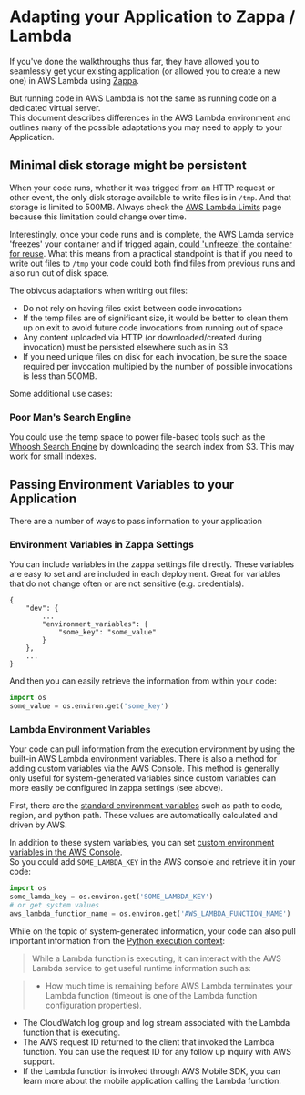 # Adapting your Application to Zappa / Lambda

If you've done the walkthroughs thus far, they have allowed you to seamlessly get your existing application
(or allowed you to create a new one) in AWS Lambda using [Zappa](https://github.com/Miserlou/Zappa).  

But running code in AWS Lambda is not the same as running code on a dedicated virtual server.  
This document describes differences in the AWS Lambda environment and outlines many of the possible
adaptations you may need to apply to your Application.

## Minimal disk storage might be persistent

When your code runs, whether it was trigged from an HTTP request or other event, the only disk storage
available to write files is in `/tmp`.  And that storage is limited to 500MB.  Always check the [AWS Lambda Limits](http://docs.aws.amazon.com/lambda/latest/dg/limits.html#limits-list) page because this limitation could change over time.

Interestingly, once your code runs and is complete, the AWS Lamda service 'freezes' your container and if trigged again, [could 'unfreeze' the container for reuse](http://docs.aws.amazon.com/lambda/latest/dg/lambda-introduction.html).  What this means from a
practical standpoint is that if you need to write out files to `/tmp` your code could both find files
from previous runs and also run out of disk space.

The obivous adaptations when writing out files:

* Do not rely on having files exist between code invocations
* If the temp files are of significant size, it would be better to clean them up on exit to avoid future code invocations from running out of space
* Any content uploaded via HTTP (or downloaded/created during invocation) must be persisted elsewhere such as in S3
* If you need unique files on disk for each invocation, be sure the space required per invocation
multipied by the number of possible invocations is less than 500MB.

Some additional use cases:

### Poor Man's Search Engline
You could use the temp space to power file-based tools such as the [Whoosh Search Engine](http://whoosh.readthedocs.io/en/latest/) by downloading the search index from S3.  This may work for small indexes.

## Passing Environment Variables to your Application

There are a number of ways to pass information to your application

### Environment Variables in Zappa Settings

You can include variables in the zappa settings file directly.  These variables are easy to set and are included in each deployment.  Great for variables that do not change often or are not sensitive (e.g. credentials).

```
{
    "dev": {
        ...
        "environment_variables": {
            "some_key": "some_value"
        }
    },
    ...
}
```

And then you can easily retrieve the information from within your code:

```py
import os
some_value = os.environ.get('some_key')
```

### Lambda Environment Variables

Your code can pull information from the execution environment by using the built-in AWS Lambda environment variables.  There is also a method for adding custom variables via the AWS Console.
This method is generally only useful for system-generated variables since custom variables can more easily be configured in zappa settings (see above).

First, there are the [standard environment variables](http://docs.aws.amazon.com/lambda/latest/dg/current-supported-versions.html) such as path to code, region, and python path.  These values are automatically calculated and driven by AWS.  

In addition to these system variables, you can set [custom environment variables in the AWS Console](http://docs.aws.amazon.com/lambda/latest/dg/env_variables.html).  
So you could add `SOME_LAMBDA_KEY` in the AWS console and retrieve it in your code:

```py
import os
some_lamda_key = os.environ.get('SOME_LAMBDA_KEY')
# or get system values
aws_lambda_function_name = os.environ.get('AWS_LAMBDA_FUNCTION_NAME')
```

While on the topic of system-generated information, your code can also pull important information from 
the [Python execution context](http://docs.aws.amazon.com/lambda/latest/dg/python-context-object.html):

> While a Lambda function is executing, it can interact with the AWS Lambda service to get useful runtime information such as:

> * How much time is remaining before AWS Lambda terminates your Lambda function (timeout is one of the Lambda function configuration properties).
  * The CloudWatch log group and log stream associated with the Lambda function that is executing.
  * The AWS request ID returned to the client that invoked the Lambda function. You can use the request ID for any follow up inquiry with AWS support.
  * If the Lambda function is invoked through AWS Mobile SDK, you can learn more about the mobile application calling the Lambda function.

